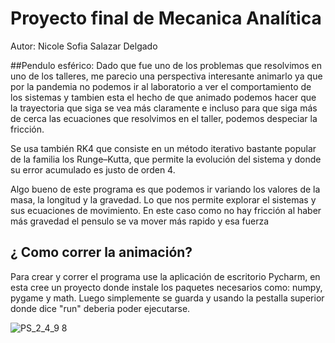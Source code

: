 # Proyecto final de Mecanica Analítica
Autor: Nicole Sofia Salazar Delgado

##Pendulo esférico:
Dado que fue uno de los problemas que resolvimos en uno de los talleres, me parecio una perspectiva interesante animarlo ya que por la pandemia no podemos ir al laboratorio a ver el comportamiento de los sistemas y tambien esta el hecho de que animado podemos hacer que la trayectoria que siga se vea más claramente e incluso para que siga más de cerca las ecuaciones que resolvimos en el taller, podemos despeciar la fricción.

Se usa también RK4 que consiste en un método iterativo bastante popular de la familia los Runge–Kutta, que permite la evolución del sistema y donde su error acumulado es justo de orden 4.

Algo bueno de este programa es que podemos ir variando los valores de la masa, la longitud y la gravedad. Lo que nos permite explorar el sistemas y sus ecuaciones de movimiento.
En este caso como no hay fricción al haber más gravedad el pensulo se va mover más rapido y esa fuerza 

## ¿ Como correr la animación?
Para crear y correr el programa use la aplicación de escritorio Pycharm, en esta cree un proyecto donde instale los paquetes necesarios como: numpy, pygame y math. Luego simplemente se guarda y usando la pestalla superior donde dice "run" deberia poder ejecutarse.

![PS_2_4_9 8](https://user-images.githubusercontent.com/61853949/132080885-0a28ce70-bd3a-4d40-b68d-5917befada38.PNG)
